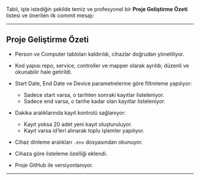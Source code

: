 Tabii, işte istediğin şekilde temiz ve profesyonel bir **Proje Geliştirme Özeti** listesi ve önerilen ilk commit mesajı:

---

## Proje Geliştirme Özeti

- Person ve Computer tabloları kaldırıldı, cihazlar doğrudan yönetiliyor.
- Kod yapısı repo, service, controller ve mapper olarak ayrıldı; düzenli ve okunabilir hale getirildi.
- Start Date, End Date ve Device parametrelerine göre filtreleme yapılıyor:

  - Sadece start varsa, o tarihten sonraki kayıtlar listeleniyor.
  - Sadece end varsa, o tarihe kadar olan kayıtlar listeleniyor.

- Dakika aralıklarında kayıt kontrolü sağlanıyor:

  - Kayıt yoksa 20 adet yeni kayıt oluşturuluyor.
  - Kayıt varsa id’leri alınarak toplu işlemler yapılıyor.

- Cihaz dinleme aralıkları `.env` dosyasından okunuyor.
- Cihaza göre listeleme özelliği eklendi.
- Proje GitHub ile versiyonlanıyor.

---
